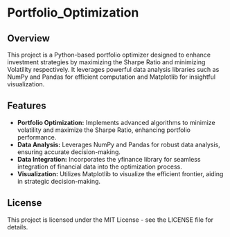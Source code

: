 # Portfolio_Optimization

## Overview

This project is a Python-based portfolio optimizer designed to enhance investment strategies by maximizing the Sharpe Ratio and minimizing Volatility respectively. It leverages powerful data analysis libraries such as NumPy and Pandas for efficient computation and Matplotlib for insightful visualization.

## Features

- **Portfolio Optimization:** Implements advanced algorithms to minimize volatility and maximize the Sharpe Ratio, enhancing portfolio performance.
- **Data Analysis:** Leverages NumPy and Pandas for robust data analysis, ensuring accurate decision-making.
- **Data Integration:** Incorporates the yfinance library for seamless integration of financial data into the optimization process.
- **Visualization:** Utilizes Matplotlib to visualize the efficient frontier, aiding in strategic decision-making.

## License
This project is licensed under the MIT License - see the LICENSE file for details.
